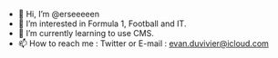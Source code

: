 - 👋 Hi, I’m @erseeeeen
- 👀 I’m interested in Formula 1, Football and IT.
- 🌱 I’m currently learning to use CMS.
- 📫 How to reach me : Twitter or E-mail : evan.duvivier@icloud.com

<!---
Ersenzkii/Ersenzkii is a ✨ special ✨ repository because its `README.md` (this file) appears on your GitHub profile.
You can click the Preview link to take a look at your changes.
--->
